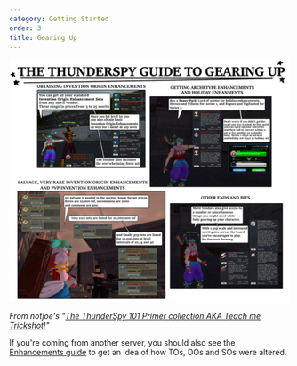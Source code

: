 ```yaml
---
category: Getting Started
order: 3
title: Gearing Up
---
```

![](/img/uploads/gearingup.jpg)

*From notjoe's "[The ThunderSpy 101 Primer collection AKA Teach me Trickshot!](https://thunderspygaming.boards.net/thread/71/thunderspy-primer-collection-teach-trickshot)"*

If you're coming from another server, you should also see the [Enhancements guide](/guides/enhancements) to get an idea of how TOs, DOs and SOs were altered.